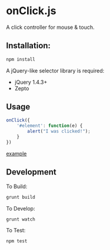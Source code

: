 onClick.js
==========

A click controller for mouse & touch.

Installation:
-----------

```bash
npm install
```

A jQuery-like selector library is required:
- jQuery 1.4.3+
- Zepto

Usage
-----

```javascript
onClick({
    '#element': function(e) {
        alert("I was clicked!");
    }
})
```

[example](http://htmlpreview.github.io/?https://github.com/bpeacock/onClick/blob/master/examples/index.html)

Development
-----------

To Build:

```bash
grunt build
```

To Develop:

```bash
grunt watch
```

To Test:
 
```bash
npm test
```
 

